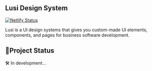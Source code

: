 ## Lusi Design System 

[![Netlify Status](https://api.netlify.com/api/v1/badges/daf7b58a-147c-40d5-9d75-31f2a4013f12/deploy-status)](https://lusi.netlify.app) 

Lusi is a UI design systems that gives you custom-made UI elements, components, and pages for business software development. 

## 🚨Project Status

🛠 In development...